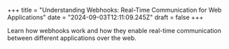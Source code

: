 +++
title = "Understanding Webhooks: Real-Time Communication for Web Applications"
date = "2024-09-03T12:11:09.245Z"
draft = false
+++

  Learn how webhooks work and how they enable real-time communication between different applications over the web.
        